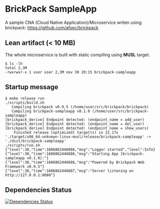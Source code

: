 # BrickPack SampleApp

A sample CNA (Cloud Native Application)/Microservice writen using brickpack: https://github.com/afsec/brickpack

## Lean artifact (< 10 MB)
The whole microservice is built with static compiling using **MUSL** target.
```
$ ls -lh
total 2,3M
-rwxrwxr-x 1 user user 2,3M nov 30 20:15 brickpack-sampleapp
```

## Startup message
```
$ make release run
./scripts/build.sh
   Compiling brickpack v0.9.5 (/home/user/src/brickpack/brickpack)
   Compiling brickpack-sampleapp v0.1.0 (/home/user/src/brickpack-sampleapp)
[brickpack_derive] Endpoint detected: (endpoint_name = add_user)
[brickpack_derive] Endpoint detected: (endpoint_name = del_user)
[brickpack_derive] Endpoint detected: (endpoint_name = show_users)
    Finished release [optimized] target(s) in 22.17s
'./target/x86_64-unknown-linux-musl/release/brickpack-sampleapp' -> './dist/brickpack-sampleapp'
./scripts/run.sh
{"level":30,"time":1606862446886,"msg":"Logger started","level":Info}
{"level":30,"time":1606862446886,"msg":"Starting App [brickpack-sampleapp v0.1.0]:"}
{"level":30,"time":1606862446886,"msg":"Powered by Brickpack Web Framework v0.9.5"}
{"level":30,"time":1606862446887,"msg":"Server listening on http://127.0.0.1:8080"}
```

## Dependencies Status

[![Dependencies Status](https://deps.rs/repo/github/afsec/brickpack-sampleapp/status.svg)](https://deps.rs/repo/github/afsec/brickpack-sampleapp)